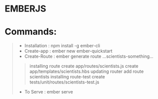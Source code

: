 # EMBERJS
# Commands:
> * Installation : npm install -g ember-cli
> * Create-app  : ember new ember-quickstart
> * Create-Route : ember generate route ...scientists-something...
>> installing route
>> 	create app/routes/scientists.js
>> 	create app/templates/scientists.hbs
>> updating router
>>  add route scientists
>>  installing route-test
>>  create tests/unit/routes/scientists-test.js
> * To Serve : ember serve